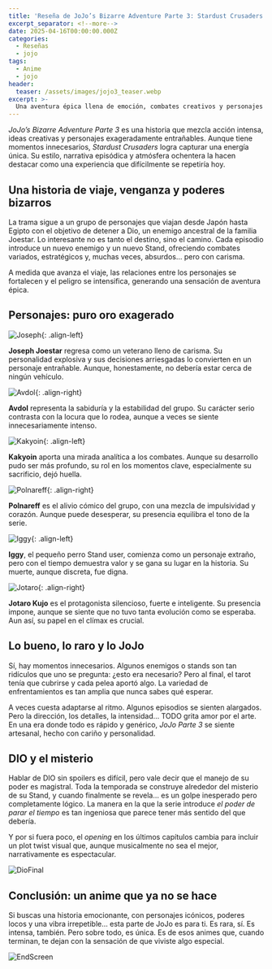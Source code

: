 ```yaml
---
title: 'Reseña de JoJo’s Bizarre Adventure Parte 3: Stardust Crusaders'
excerpt_separator: <!--more-->
date: 2025-04-16T00:00:00.000Z
categories:
  - Reseñas
  - jojo
tags:
  - Anime
  - jojo
header:
  teaser: /assets/images/jojo3_teaser.webp
excerpt: >-
  Una aventura épica llena de emoción, combates creativos y personajes inolvidables. Stardust Crusaders es un anime que ya no se hace hoy en día.
---
```


*JoJo’s Bizarre Adventure Parte 3* es una historia que mezcla acción intensa, ideas creativas y personajes exageradamente entrañables. Aunque tiene momentos innecesarios, *Stardust Crusaders* logra capturar una energía única. Su estilo, narrativa episódica y atmósfera ochentera la hacen destacar como una experiencia que difícilmente se repetiría hoy.  
<!--more-->

## Una historia de viaje, venganza y poderes bizarros

La trama sigue a un grupo de personajes que viajan desde Japón hasta Egipto con el objetivo de detener a Dio, un enemigo ancestral de la familia Joestar. Lo interesante no es tanto el destino, sino el camino. Cada episodio introduce un nuevo enemigo y un nuevo Stand, ofreciendo combates variados, estratégicos y, muchas veces, absurdos… pero con carisma.

A medida que avanza el viaje, las relaciones entre los personajes se fortalecen y el peligro se intensifica, generando una sensación de aventura épica.

## Personajes: puro oro exagerado

![Joseph](https://pbs.twimg.com/media/DS1Og-zU0AActXE.jpg){: .align-left}

**Joseph Joestar** regresa como un veterano lleno de carisma. Su personalidad explosiva y sus decisiones arriesgadas lo convierten en un personaje entrañable. Aunque, honestamente, no debería estar cerca de ningún vehículo.

![Avdol](https://i.pinimg.com/736x/6b/35/27/6b3527d7f5a9e9050c36401658b1490f.jpg){: .align-right}

**Avdol** representa la sabiduría y la estabilidad del grupo. Su carácter serio contrasta con la locura que lo rodea, aunque a veces se siente innecesariamente intenso.

![Kakyoin](https://i.pinimg.com/736x/46/21/bc/4621bc94786c4aba379f2ab280bc500f.jpg){: .align-left}

**Kakyoin** aporta una mirada analítica a los combates. Aunque su desarrollo pudo ser más profundo, su rol en los momentos clave, especialmente su sacrificio, dejó huella.

![Polnareff](https://i.pinimg.com/736x/93/d2/b9/93d2b98345cb92667c846493a368bfd0.jpg){: .align-right}

**Polnareff** es el alivio cómico del grupo, con una mezcla de impulsividad y corazón. Aunque puede desesperar, su presencia equilibra el tono de la serie.

![Iggy](https://i.pinimg.com/474x/68/3c/fa/683cfaaa2da42c4b676e918ed0ff656f.jpg){: .align-left}

**Iggy**, el pequeño perro Stand user, comienza como un personaje extraño, pero con el tiempo demuestra valor y se gana su lugar en la historia. Su muerte, aunque discreta, fue digna.

![Jotaro](https://i.pinimg.com/736x/cd/97/f1/cd97f101e2603a65a826b184aa4ab58a.jpg){: .align-right}

**Jotaro Kujo** es el protagonista silencioso, fuerte e inteligente. Su presencia impone, aunque se siente que no tuvo tanta evolución como se esperaba. Aun así, su papel en el clímax es crucial.

## Lo bueno, lo raro y lo JoJo

Sí, hay momentos innecesarios. Algunos enemigos o stands son tan ridículos que uno se pregunta: ¿esto era necesario? Pero al final, el tarot tenía que cubrirse y cada pelea aportó algo. La variedad de enfrentamientos es tan amplia que nunca sabes qué esperar.

A veces cuesta adaptarse al ritmo. Algunos episodios se sienten alargados. Pero la dirección, los detalles, la intensidad… TODO grita amor por el arte. En una era donde todo es rápido y genérico, *JoJo Parte 3* se siente artesanal, hecho con cariño y personalidad.

## DIO y el misterio

Hablar de DIO sin spoilers es difícil, pero vale decir que el manejo de su poder es magistral. Toda la temporada se construye alrededor del misterio de su Stand, y cuando finalmente se revela… es un golpe inesperado pero completamente lógico. La manera en la que la serie introduce *el poder de parar el tiempo* es tan ingeniosa que parece tener más sentido del que debería.

Y por si fuera poco, el *opening* en los últimos capítulos cambia para incluir un plot twist visual que, aunque musicalmente no sea el mejor, narrativamente es espectacular.

![DioFinal](https://cynicscapeblog.wordpress.com/wp-content/uploads/2015/10/jojos_bizarre_adventure_stardust_crusaders-24-dio-villain-mysterious-joe_star_birthmark-awesome.jpg)

## Conclusión: un anime que ya no se hace

Si buscas una historia emocionante, con personajes icónicos, poderes locos y una vibra irrepetible… esta parte de JoJo es para ti. Es rara, sí. Es intensa, también. Pero sobre todo, es única. Es de esos animes que, cuando terminan, te dejan con la sensación de que viviste algo especial.

![EndScreen](https://images6.alphacoders.com/833/833684.png)

